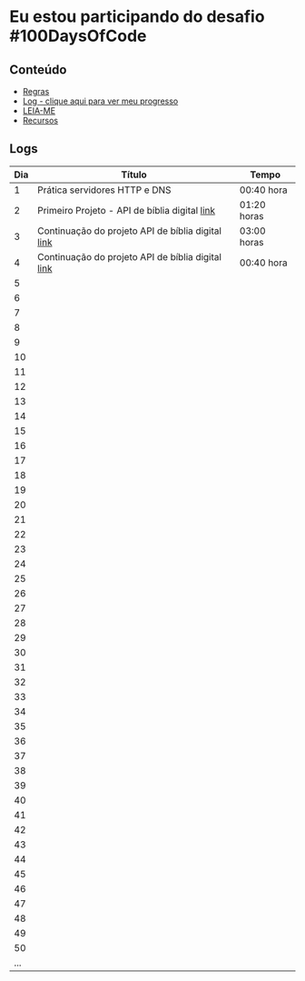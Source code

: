 # Eu estou participando do desafio #100DaysOfCode

## Conteúdo

* [Regras](regras.md)
* [Log - clique aqui para ver meu progresso](log.md)
* [LEIA-ME](LEIAME.md)
* [Recursos](recursos.md)

## Logs

| Dia    | Título                                                                                                        | Tempo       |
| ------------- |---------------------------------------------------------------------------------------------------------------|-------------|
| 1 | Prática servidores HTTP e DNS                                                                                 | 00:40 hora  |
| 2 | Primeiro Projeto - API de bíblia digital [link](https://github.com/samcodesys-br/Buscador_de_versiculos)      | 01:20 horas |
| 3 | Continuação do projeto API de bíblia digital [link](https://github.com/samcodesys-br/Buscador_de_versiculos)  | 03:00 horas |
| 4 |                                                                                              Continuação do projeto API de bíblia digital [link](https://github.com/samcodesys-br/Buscador_de_versiculos)                  |     00:40 hora        |
| 5 |                                                                                                               |             |
| 6 |                                                                                                               |             |
| 7 |                                                                                                               |             |
| 8 |                                                                                                               |             |
| 9 |                                                                                                               |             |
| 10 |                                                                                                               |             |
| 11 |                                                                                                               |             |
| 12 |                                                                                                               |             |
| 13 |                                                                                                               |             |
| 14 |                                                                                                               |             |
| 15 |                                                                                                               |             |
| 16 |                                                                                                               |             |
| 17 |                                                                                                               |             |
| 18 |                                                                                                               |             |
| 19 |                                                                                                               |             |
| 20 |                                                                                                               |             |
| 21 |                                                                                                               |             |
| 22 |                                                                                                               |             |
| 23 |                                                                                                               |             |
| 24 |                                                                                                               |             |
| 25 |                                                                                                               |             |
| 26 |                                                                                                               |             |
| 27 |                                                                                                               |             |
| 28 |                                                                                                               |             |
| 29 |                                                                                                               |             |
| 30 |                                                                                                               |             |
| 31 |                                                                                                               |             |
| 32 |                                                                                                               |             |
| 33 |                                                                                                               |             |
| 34 |                                                                                                               |             |
| 35 |                                                                                                               |             |
| 36 |                                                                                                               |             |
| 37 |                                                                                                               |             |
| 38 |                                                                                                               |             |
| 39 |                                                                                                               |             |
| 40 |                                                                                                               |             |
| 41 |                                                                                                               |             |
| 42 |                                                                                                               |             |
| 43 |                                                                                                               |             |
| 44 |                                                                                                               |             |
| 45 |                                                                                                               |             |
| 46 |                                                                                                               |             |
| 47 |                                                                                                               |             |
| 48 |                                                                                                               |             |
| 49 |                                                                                                               |             |
| 50 |                                                                                                               |             |
| ... |                                                                                                               |             |
